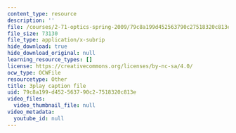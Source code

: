```yaml
---
content_type: resource
description: ''
file: /courses/2-71-optics-spring-2009/79c8a199d452563790c27518320c813e_gAL5fCEBfac.vtt
file_size: 73130
file_type: application/x-subrip
hide_download: true
hide_download_original: null
learning_resource_types: []
license: https://creativecommons.org/licenses/by-nc-sa/4.0/
ocw_type: OCWFile
resourcetype: Other
title: 3play caption file
uid: 79c8a199-d452-5637-90c2-7518320c813e
video_files:
  video_thumbnail_file: null
video_metadata:
  youtube_id: null
---
```

